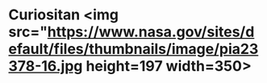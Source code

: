 # Curiositan <img src="https://www.nasa.gov/sites/default/files/thumbnails/image/pia23378-16.jpg height=197 width=350>
